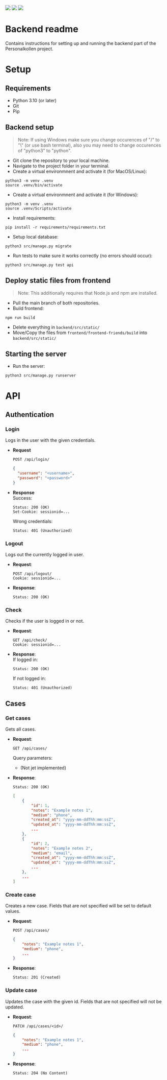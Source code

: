 ![](https://github.com/PUM-05/backend/actions/workflows/django.yml/badge.svg)
![](https://github.com/PUM-05/backend/actions/workflows/style.yml/badge.svg)
![](https://github.com/PUM-05/backend/actions/workflows/sonar.yml/badge.svg)


# Backend readme
Contains instructions for setting up and running the backend part of the Personalkollen project.

# Setup

## Requirements
- Python 3.10 (or later)
- Git
- Pip

## Backend setup
> Note:
> If using Windows make sure you change occurences of "/" to "\\" (or use bash terminal),
> also you may need to change occurences of "python3" to "python".

- Git clone the repository to your local machine.
- Navigate to the project folder in your terminal.
- Create a virtual environmnent and activate it (for MacOS/Linux):
```
python3 -m venv .venv
source .venv/bin/activate
```
- Create a virtual environmnent and activate it (for Windows):
```
python3 -m venv .venv
source .venv/Scripts/activate
```

- Install requirements:
```
pip install -r requirements/requirements.txt
```

- Setup local database:
```
python3 src/manage.py migrate
```

- Run tests to make sure it works correctly (no errors should occur):
```
python3 src/manage.py test api
```

## Deploy static files from frontend
> Note:
> This additionally requires that Node.js and npm are installed.

- Pull the main branch of both repositories.
- Build frontend:
```
npm run build
```
- Delete everything in `backend/src/static/`
- Move/Copy the files from `frontend/frontend-friends/build` into `backend/src/static/`


## Starting the server
- Run the server:
```
python3 src/manage.py runserver
```


# API
## Authentication
### Login
Logs in the user with the given credentials.
- __Request__
  ``` http
  POST /api/login/
  ```
  ``` json
  {
    "username": "<username>",
    "password": "<password>"
  }
  ```
- __Response__\
    Success:
    ``` http
    Status: 200 (OK)
    Set-Cookie: sessionid=...
    ```
    Wrong credentials:
    ``` http
    Status: 401 (Unauthorized)
    ```

### Logout
Logs out the currently logged in user.
- __Request__:
  ``` http
  POST /api/logout/
  Cookie: sessionid=...
  ```
- __Response__:
    ``` http
    Status: 200 (OK)
    ```

### Check
Checks if the user is logged in or not.
- __Request__:
  ``` http
  GET /api/check/
  Cookie: sessionid=...
  ```
- __Response__:\
    If logged in:
    ``` http
    Status: 200 (OK)
    ```
    If not logged in:
    ``` http
    Status: 401 (Unauthorized)
    ```

## Cases
### Get cases
Gets all cases.
- __Request__:
    ``` http
    GET /api/cases/
    ```
    Query parameters:
    - (Not jet implemented)

- __Response__:
    ``` http
    Status: 200 (OK)
    ```
    ``` json
    [
        {
            "id": 1,
            "notes": "Example notes 1",
            "medium": "phone",
            "created_at": "yyyy-mm-ddThh:mm:ssZ",
            "updated_at": "yyyy-mm-ddThh:mm:ssZ",
            ...
        },
        {
            "id": 2,
            "notes": "Example notes 2",
            "medium": "email",
            "created_at": "yyyy-mm-ddThh:mm:ssZ",
            "updated_at": "yyyy-mm-ddThh:mm:ssZ",
            ...
        },
        ...
    ]
    ```

### Create case
Creates a new case.
Fields that are not specified will be set to default values.
- __Request__:
    ``` http
    POST /api/cases/
    ```
    ``` json
    {
        "notes": "Example notes 1",
        "medium": "phone",
        ...
    }
    ```
- __Response__:
    ``` http
    Status: 201 (Created)
    ```

### Update case
Updates the case with the given id.
Fields that are not specified will not be updated.
- __Request__:
    ``` http
    PATCH /api/cases/<id>/
    ```
    ``` json
    {
        "notes": "Example notes 1",
        "medium": "phone",
        ...
    }
    ```
- __Response__:
    ``` http
    Status: 204 (No Content)
    ```
